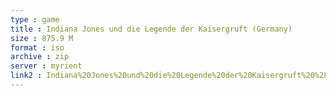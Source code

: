 ```yaml
---
type : game
title : Indiana Jones und die Legende der Kaisergruft (Germany)
size : 875.9 M
format : iso
archive : zip
server : myrient
link2 : Indiana%20Jones%20und%20die%20Legende%20der%20Kaisergruft%20%28Germany%29
---
```


